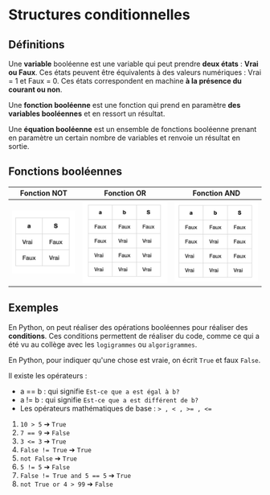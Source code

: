 # Structures conditionnelles

## Définitions

Une **variable** booléenne est une variable qui peut prendre **deux états** : **Vrai ou Faux**. Ces états peuvent être équivalents à des valeurs numériques : Vrai = 1 et Faux = 0.
Ces états correspondent en machine **à la présence du courant ou non**.

Une **fonction booléenne** est une fonction qui prend en paramètre **des variables booléennes** et en ressort un résultat.

Une **équation booléenne** est un ensemble de fonctions booléenne prenant en paramètre un certain nombre de variables et renvoie un résultat en sortie.


## Fonctions booléennes

| Fonction NOT | Fonction OR | Fonction AND |
| :----------: | :---------: | :----------: |
| ![](not.png)| ![](or.png)| ![](and.png)|

## Exemples

En Python, on peut réaliser des opérations booléennes pour réaliser des **conditions**. Ces conditions permettent de réaliser du code, comme ce qui a été vu au collège avec les `logigrammes` ou `algorigrammes`.

En Python, pour indiquer qu'une chose est vraie, on écrit `True` et faux `False`.

Il existe les opérateurs : 

- a == b : qui signifie `Est-ce que a est égal à b?`
- a != b : qui signifie `Est-ce que a est différent de b?`
- Les opérateurs mathématiques de base : `> , < , >= , <=`
 
1. `10 > 5` ➔ `True`
2. `7 == 9` ➔ `False`
3. `3 <= 3` ➔ `True`
4. `False != True` ➔ `True`
5. `not False` ➔ `True`
6. `5 != 5` ➔ `False`
7. `False != True and 5 == 5` ➔ `True`
8. `not True or 4 > 99` ➔ `False`
